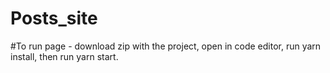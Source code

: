 # Posts_site

#To run page - download zip with the project, open in code editor, run yarn install, then run yarn start.
